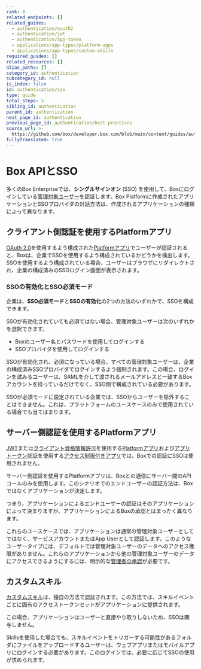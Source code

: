 ```yaml
---
rank: 8
related_endpoints: []
related_guides:
  - authentication/oauth2
  - authentication/jwt
  - authentication/app-token
  - applications/app-types/platform-apps
  - applications/app-types/custom-skills
required_guides: []
related_resources: []
alias_paths: []
category_id: authentication
subcategory_id: null
is_index: false
id: authentication/sso
type: guide
total_steps: 3
sibling_id: authentication
parent_id: authentication
next_page_id: authentication
previous_page_id: authentication/best-practices
source_url: >-
  https://github.com/box/developer.box.com/blob/main/content/guides/authentication/sso.md
fullyTranslated: true
---
```

# Box APIとSSO

多くのBox Enterpriseでは、**シングルサインオン** (SSO) を使用して、Boxにログインしている[管理対象ユーザー][mu]を認証します。Box Platformに作成されたアプリケーションとSSOプロバイダの対話方法は、作成されるアプリケーションの種類によって異なります。

## クライアント側認証を使用するPlatformアプリ

[OAuth 2.0][oauth2]を使用するよう構成された[Platformアプリ][custom_app]でユーザーが認証されると、Boxは、企業でSSOを使用するよう構成されているかどうかを検出します。SSOを使用するよう構成されている場合、ユーザーはブラウザにリダイレクトされ、企業の構成済みのSSOログイン画面が表示されます。

### SSOの有効化とSSO必須モード

企業は、**SSO必須モード**と**SSOの有効化**の2つの方法のいずれかで、SSOを構成できます。

SSOが有効化されていても必須ではない場合、管理対象ユーザーは次のいずれかを選択できます。

* Boxのユーザー名とパスワードを使用してログインする
* SSOプロバイダを使用してログインする 

SSOが有効化され、必須になっている場合、すべての管理対象ユーザーは、企業の構成済みSSOプロバイダでログインするよう強制されます。この場合、ログインを試みるユーザーは、SAMLを介して渡されるメールアドレスと一致するBoxアカウントを持っているだけでなく、SSO側で構成されている必要があります。

<Message warning>

SSOが必須モードに設定されている企業では、SSOからユーザーを除外することはできません。これは、プラットフォームのユースケースのみで使用されている場合でも当てはまります。

</Message>

## サーバー側認証を使用するPlatformアプリ

[JWT][jwt]または[クライアント資格情報許可][ccg]を使用する[Platformアプリ][custom_app]および[アプリトークン][app_token]認証を使用する[アクセス制限付きアプリ][la-app]では、Boxでの認証にSSOは使用されません。

サーバー側認証を使用するPlatformアプリは、Boxとの通信にサーバー間のAPIコールのみを使用します。このシナリオでのエンドユーザーの認証方法は、Boxではなくアプリケーションが決定します。

つまり、アプリケーションによるエンドユーザーの認証はそのアプリケーションによって決まりますが、アプリケーションによるBoxの承認とはまったく異なります。

これらのユースケースでは、アプリケーションは通常の管理対象ユーザーとしてではなく、サービスアカウントまたはApp Userとして認証します。このようなユーザータイプには、デフォルトでは管理対象ユーザーのデータへのアクセス権限がありません。これらのアプリケーションから他の管理対象ユーザーのデータにアクセスできるようにするには、明示的な[管理者の承認][admin-approval]が必要です。

## カスタムスキル

[カスタムスキル][custom_skills]は、独自の方法で認証されます。この方法では、スキルイベントごとに固有のアクセストークンセットがアプリケーションに提供されます。

この場合、アプリケーションはユーザーと直接やり取りしないため、SSOは関与しません。

<Message>

Skillsを使用した場合でも、スキルイベントをトリガーする可能性があるフォルダにファイルをアップロードするユーザーは、ウェブアプリまたはモバイルアプリにログインする必要があります。このログインでは、必要に応じてSSOの使用が求められます。

</Message>

[mu]: page://platform/user-types/#managed-users

[admin-approval]: g://authorization/custom-app-approval

[jwt]: g://authentication/jwt

[oauth2]: g://authentication/oauth2

[ccg]: g:///authentication/client-credentials

[la-app]: guide://applications/web-app-integrations

[app_token]: g://authentication/app-token

[custom_app]: g://applications/app-types/platform-apps

[custom_skills]: g://applications/app-types/custom-skills

[jwt]: g://authentication/jwt/jwt-setup
